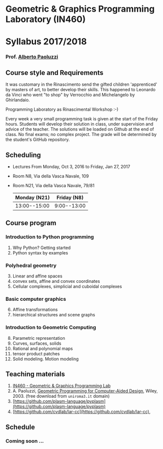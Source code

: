 # Geometric & Graphics Programming Laboratory (IN460)
# Syllabus 2017/2018
### Prof. [Alberto Paoluzzi](http://www.dia.uniroma3.it/~paoluzzi)


## Course style and Requirements

It was customary in the Rinascimento send the gifted children 'apprenticed' by masters of art, to better develop their skills. This happened to Leonardo da Vinci who went "to shop" by Verrocchio and Michelangelo by Ghirlandaio.

Programming Laboratory as Rinascimental Workshop :-)

Every week a very small programming task is given at the start of the Friday hours.
Students will develop their solution in class, under supervision and advice of the teacher. The solutions will be loaded on Github at the end of class. No final exams;
no complex project. The grade will be determined by the student's GitHub repository.
  

## Scheduling

+ Lectures From Monday, Oct 3, 2016 to  Friday, Jan 27, 2017 
+ Room N8, Via della Vasca Navale, 109
+ Room N21, Via della Vasca Navale, 79/81

	| Monday (N21)  | Friday (N8) |  
	|--------------|--------------|
	| 13:00--15:00 |  9:00--13:00 | 



## Course program


### Introduction to Python programming 

1. Why Python?  Getting started
2. Python syntax by examples

### Polyhedral geometry

3. Linear and affine spaces
4. convex sets, affine and convex coordinates
5. Cellular complexes, simplicial and cuboidal complexes

### Basic computer graphics

6. Affine transformations
7. hierarchical structures and scene graphs

### Introduction to Geometric Computing

8. Parametric representation 
9. Curves, surfaces, solids
10. Rational and polynomial maps
11. tensor product patches
12. Solid modeling. Motion modeling



## Teaching materials

1. [IN460 - Geometric & Graphics Programming Lab](https://github.com/cvdlab-courses/ggpl)
2. A. Paoluzzi, [Geometric Programming for Computer-Aided Design](http://onlinelibrary.wiley.com/book/10.1002/0470013885), Wiley, 2003. (free download from `uniroma3.it` domain)
3. [https://github.com/plasm-language/pyplasm](https://github.com/plasm-language/pyplasm)
4. [https://github.com/cvdlab/lar-cc](https://github.com/cvdlab/lar-cc),

## Schedule

### Coming soon ...

<!-- to be used as an example
### October 2016

| # | date | arguments | category |
|--:|------|-----------|----------|
| 1 | Mon  3 | [Abacus](README.md), [Course introduction](lessons/2016-10-03) | lecture |
| 2 | Fri  7 | [Intro to python, assignements](lessons/2016-10-07) | workshop |
| 3 | Mon 10 | [Algebra remainders: linear and affine spaces](lessons/2016-10-10) | lecture |
| 4 | Fri 14 | [Workshop N.1: Planar building frame](lessons/2016-10-14) | workshop |
| 5 | Mon 17 | [Introduction to meshes and `Larlib`](lessons/2016-10-17) | lecture |
| 6 | Fri 21 | [Workshop N.2: Spatial building frame](lessons/2016-10-21) | workshop |
| 7 | Mon 24 | [2D affine transformations](lessons/2016-10-24/lecture-07.pdf) | lecture |
| 8 | Fri 28 | [Workshop N.3: Concrete stair parametric model](lessons/2016-10-28) | workshop |
| 9 | Mon 31 | [3D affine transformations](lessons/2016-10-31/lecture-09.pdf) | lecture |
-->
